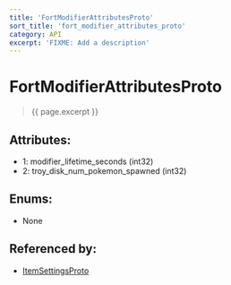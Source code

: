 ```yaml
---
title: 'FortModifierAttributesProto'
sort_title: 'fort_modifier_attributes_proto'
category: API
excerpt: 'FIXME: Add a description'
---
```


[comment]: <> (THIS PART IS GENERATED - AKA DON'T EDIT THIS PART MANUALLY)

# FortModifierAttributesProto

> {{ page.excerpt }}

## Attributes:

- 1: modifier_lifetime_seconds (int32)
- 2: troy_disk_num_pokemon_spawned (int32)

## Enums:

- None

## Referenced by:

- [ItemSettingsProto](../ItemSettingsProto/)

[comment]: <> (YOU CAN EDIT AFTER THIS)
